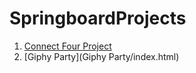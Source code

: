 # SpringboardProjects

1. [Connect Four Project](connect-four/index.html)
2. [Giphy Party](Giphy Party/index.html)


